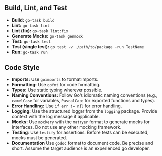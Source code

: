 ## Build, Lint, and Test

- **Build:** `go-task build`
- **Lint:** `go-task lint`
- **Lint (fix):** `go-task lint:fix`
- **Generate Mocks:** `go-task genmock`
- **Test:** `go-task test`
- **Test (single test):** `go test -v ./path/to/package -run TestName`
- **Run:** `go-task run`

## Code Style

- **Imports:** Use `goimports` to format imports.
- **Formatting:** Use `gofmt` for code formatting.
- **Types:** Use static typing wherever possible.
- **Naming Conventions:** Follow Go's idiomatic naming conventions (e.g., `camelCase` for variables, `PascalCase` for exported functions and types).
- **Error Handling:** Use `if err != nil` for error handling.
- **Logging:** Use the structured logger from the `logging` package. Provide context with the log message if applicable.
- **Mocks:** Use `mockery` with the `matryer` format to generate mocks for interfaces. Do not use any other mocking framework.
- **Testing**: Use `testify` for assertions. Before tests can be executed, mocks must be generated.
- **Documentation** Use `godoc` format to document code. Be precise and short. Assume the target audience is an experienced go developer.